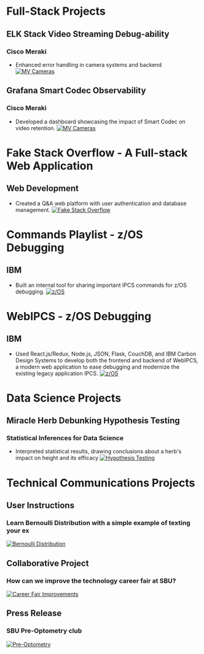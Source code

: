 # Full-Stack Projects

## ELK Stack Video Streaming Debug-ability
### Cisco Meraki
- Enhanced error handling in camera systems and backend
[![MV Cameras](/assets/img/MVCameras.png)](https://meraki.cisco.com/products/smart-cameras/)

## Grafana Smart Codec Observability
### Cisco Meraki
- Developed a dashboard showcasing the impact of Smart Codec on video retention.
[![MV Cameras](/assets/img/Grafana_logo.svg.png)](https://meraki.cisco.com/products/smart-cameras/)

# Fake Stack Overflow - A Full-stack Web Application
## Web Development
- Created a Q&A web platform with user authentication and database management.
[![Fake Stack Overflow](/assets/img/stackoverflow-1.png)](https://github.com/naseebafaiza/fakestackoverflow)

# Commands Playlist - z/OS Debugging
## IBM
- Built an internal tool for sharing important IPCS commands for z/OS debugging.
[![z/OS](/assets/img/IBM_log.png)](https://www.ibm.com/docs/en/zos/2.2.0?topic=tools-customizing-ipcs-interface)

# WebIPCS - z/OS Debugging
## IBM
- Used React.js/Redux, Node.js, JSON, Flask, CouchDB, and IBM Carbon Design Systems to develop both the
frontend and backend of WebIPCS, a modern web application to ease debugging and modernize the existing legacy
application IPCS.
[![z/OS](/assets/img/IBM_System_z10.jpg)](https://www.ibm.com/products/zos)
# Data Science Projects

## Miracle Herb Debunking Hypothesis Testing 
### Statistical Inferences for Data Science
- Interpreted statistical results, drawing conclusions about a herb's impact on height and its efficacy
[![Hypothesis Testing](/assets/img/Htesting.png)](https://github.com/naseebafaiza/miracle-herb)

# Technical Communications Projects

## User Instructions
### Learn Bernoulli Distribution with a simple example of texting your ex
[![Bernoulli Distribution](/assets/img/Text.png)](https://github.com/naseebafaiza/naseebafaiza.github.io/raw/main/User_Instructions.pdf)

## Collaborative Project
### How can we improve the technology career fair at SBU?
[![Career Fair Improvements](/assets/img/pie.png)](https://github.com/naseebafaiza/naseebafaiza.github.io/raw/main/Career_fair.pdf)

## Press Release
### SBU Pre-Optometry club
[![Pre-Optometry](/assets/img/preopt.jpeg)](https://github.com/naseebafaiza/naseebafaiza.github.io/raw/main/press.pdf)